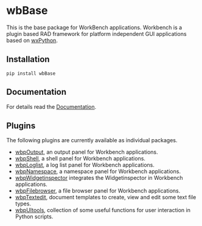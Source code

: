 # wbBase

This is the base package for WorkBench applications.
Workbench is a plugin based RAD framework for platform independent GUI applications
based on [wxPython](https://pypi.org/project/wxPython/).

## Installation

```shell
pip install wbBase
```

## Documentation

For details read the [Documentation](https://workbench2.gitlab.io/wbbase/).

## Plugins
The following plugins are currently available as individual packages.

- [wbpOutput](https://pypi.org/project/wbpoutput/), 
    an output panel for Workbench applications.
- [wbpShell](https://pypi.org/project/wbpshell/), 
    a shell panel for Workbench applications.
- [wbpLoglist](https://pypi.org/project/wbploglist/),
    a log list panel for Workbench applications.
- [wbpNamespace](https://pypi.org/project/wbpnamespace/),
    a namespace panel for Workbench applications.
- [wbpWidgetinspector](https://pypi.org/project/wbpwidgetinspector/)
    integrates the Widgetinspector in Workbench applications.
- [wbpFilebrowser](https://pypi.org/project/wbpfilebrowser/),
    a file browser panel for Workbench applications.
- [wbpTextedit](https://pypi.org/project/wbptextedit/),
    document templates to create, view and edit some text file types.
- [wbpUItools](https://pypi.org/project/wbpuitools/),
    collection of some useful functions for user interaction in Python scripts.
